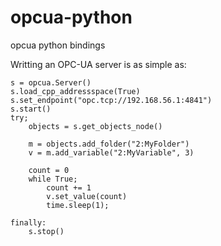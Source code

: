 opcua-python
============

opcua python bindings

Writting an OPC-UA server is as simple as:

    s = opcua.Server()
    s.load_cpp_addressspace(True)
    s.set_endpoint("opc.tcp://192.168.56.1:4841")
    s.start()
    try;
        objects = s.get_objects_node()

        m = objects.add_folder("2:MyFolder")
        v = m.add_variable("2:MyVariable", 3)
    
        count = 0
        while True;
            count += 1
            v.set_value(count)
            time.sleep(1);

    finally:
        s.stop()
